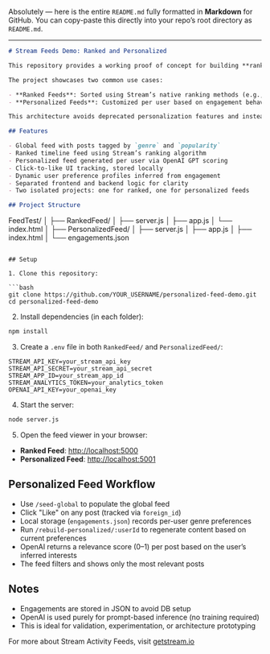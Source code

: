 Absolutely — here is the entire `README.md` fully formatted in **Markdown** for GitHub. You can copy-paste this directly into your repo’s root directory as `README.md`.

---

```markdown
# Stream Feeds Demo: Ranked and Personalized

This repository provides a working proof of concept for building **ranked** and **personalized** activity feeds using the [Stream Activity Feeds API](https://getstream.io) and OpenAI.

The project showcases two common use cases:

- **Ranked Feeds**: Sorted using Stream’s native ranking methods (e.g., by popularity or reaction count).
- **Personalized Feeds**: Customized per user based on engagement behavior (e.g., likes), using OpenAI GPT for lightweight relevance scoring.

This architecture avoids deprecated personalization features and instead relies on Stream’s supported APIs, OpenAI, and minimal backend logic.

## Features

- Global feed with posts tagged by `genre` and `popularity`
- Ranked timeline feed using Stream’s ranking algorithm
- Personalized feed generated per user via OpenAI GPT scoring
- Click-to-like UI tracking, stored locally
- Dynamic user preference profiles inferred from engagement
- Separated frontend and backend logic for clarity
- Two isolated projects: one for ranked, one for personalized feeds

## Project Structure

```

FeedTest/
│
├── RankedFeed/
│   ├── server.js
│   ├── app.js
│   └── index.html
│
├── PersonalizedFeed/
│   ├── server.js
│   ├── app.js
│   ├── index.html
│   └── engagements.json

````

## Setup

1. Clone this repository:

```bash
git clone https://github.com/YOUR_USERNAME/personalized-feed-demo.git
cd personalized-feed-demo
````

2. Install dependencies (in each folder):

```bash
npm install
```

3. Create a `.env` file in both `RankedFeed/` and `PersonalizedFeed/`:

```env
STREAM_API_KEY=your_stream_api_key
STREAM_API_SECRET=your_stream_api_secret
STREAM_APP_ID=your_stream_app_id
STREAM_ANALYTICS_TOKEN=your_analytics_token
OPENAI_API_KEY=your_openai_key
```

4. Start the server:

```bash
node server.js
```

5. Open the feed viewer in your browser:

* **Ranked Feed**: [http://localhost:5000](http://localhost:5000)
* **Personalized Feed**: [http://localhost:5001](http://localhost:5001)

## Personalized Feed Workflow

* Use `/seed-global` to populate the global feed
* Click "Like" on any post (tracked via `foreign_id`)
* Local storage (`engagements.json`) records per-user genre preferences
* Run `/rebuild-personalized/:userId` to regenerate content based on current preferences
* OpenAI returns a relevance score (0–1) per post based on the user’s inferred interests
* The feed filters and shows only the most relevant posts

## Notes

* Engagements are stored in JSON to avoid DB setup
* OpenAI is used purely for prompt-based inference (no training required)
* This is ideal for validation, experimentation, or architecture prototyping

For more about Stream Activity Feeds, visit [getstream.io](https://getstream.io)

